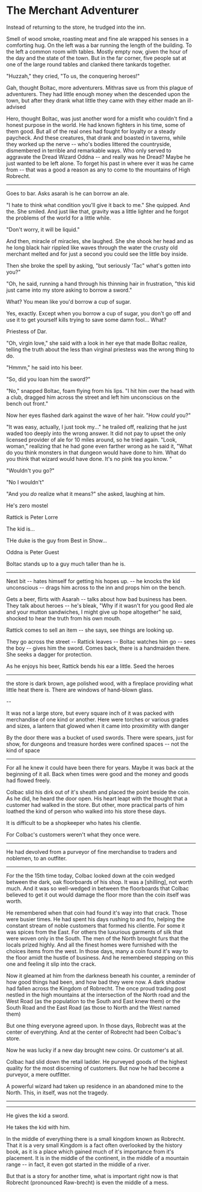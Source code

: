 # The Merchant Adventurer



Instead of returning to the store, he trudged into the inn.

Smell of wood smoke, roasting meat and fine ale wrapped his senses in a comforting hug. On the left was a bar running the length of the building. To the left a common room with tables. Mostly empty now, given the hour of the day and the state of the town. But in the far corner, five people sat at one of the large round tables and clanked there tankards together. 

"Huzzah," they cried, "To us, the conquering heroes!"

Gah, thought Boltac, more adventurers. Mithras save us from this plague of adventurers. They had little enough money when the descended upon the town, but after they drank what little they came with they either made an ill-advised

Hero, thought Boltac, was just another word for a misfit who couldn't find a honest purpose in the world. He had known fighters in his time, some of them good. But all of the real ones had fought for loyalty or a steady paycheck. And these creatures, that drank and boasted in taverns, while they worked up the nerve -- who's bodies littered the countryside, dismembered in terrible and remarkable ways. Who only served to aggravate the Dread Wizard Oddna -- and really was he Dread? Maybe he just wanted to be left alone. To forget his past in where ever it was he came from -- that was a good a reason as any to come to the mountains of High Robrecht.

----

Goes to bar. Asks asarah is he can borrow an ale. 

"I hate to think what condition you'll give it back to me." She quipped. And the. She smiled. And just like that, gravity was a little lighter and he forgot the problems of the world for a little while. 

"Don't worry, it will be liquid."

And then, miracle of miracles, she laughed.  She she shook her head and as he long black hair rippled like waves through the water the crusty old merchant melted and for just a second you could see the little boy inside. 

Then she broke the spell by asking, "but seriously 'Tac" what's gotten into you?"

"Oh, he said, running a hand through his thinning hair in frustration, "this kid just came into my store asking to borrow a sword."

What? You mean like you'd borrow a cup of sugar. 

Yes, exactly. Except when you borrow a cup of sugar, you don't go off and use it to get yourself kills trying to save some damn fool... 
What?

Priestess of Dar. 

"Oh, virgin love," she said with a look in her eye that made Boltac realize, telling the truth about the less than virginal priestess was the wrong thing to do. 

"Hmmm," he said into his beer. 

"So, did you loan him the sword?"

"No," snapped Boltac, foam flying from his lips. "I hit him over the head with a club, dragged him across the street and left him unconscious on the bench out front."

Now her eyes flashed dark against the wave of her hair. "How *could* you?" 

"It was easy, actually, I just took my..." he trailed off, realizing that he just waded too deeply into the wrong answer. It did not pay to upset the only licensed provider of ale for 10 miles around, so he tried again. "Look, woman," realizing that he had gone even farther wrong as he said it, "What do you think monsters in that dungeon would have done to him. What do you think that wizard would have done. It's no pink tea you know. "

"Wouldn't you go?"

"No I wouldn't"

"And you *do* realize what it means?" she asked, laughing at him. 

He's zero mostel

Rattick is Peter Lorre

The kid is...

THe duke is the guy from Best in Show...

Oddna is Peter Guest

Boltac stands up to a guy much taller than he is. 

---

Next bit -- hates himself for getting his hopes up. -- he knocks the kid unconscious -- drags him across to the inn and props him on the bench. 

Gets a beer, flirts with Asarah -- talks about how bad business has been. They talk about heroes -- he's bleak, "Why if it wasn't for you good Red ale and your mutton sandwiches, I might give up hope altogether" he said, shocked to hear the truth from his own mouth. 

Rattick comes to sell an item -- she says, see things are looking up. 

They go across the street -- Rattick leaves -- Boltac watches him go -- sees the boy -- gives him the sword. Comes back, there is a handmaiden there. She seeks a dagger for protection. 




As he enjoys his beer, Rattick bends his ear a little. Seed the heroes 

---

the store is dark brown, age polished wood, with a fireplace providing what little heat there is. There are windows of hand-blown glass. 


--



It was not a large store, but every square inch of it was packed with merchandise of one kind or another. Here were torches or various grades and sizes, a lantern that glowed when it came into proximitity with danger

By the door there was a bucket of used swords. There were spears, just for show, for dungeons and treasure hordes were confined spaces -- not the kind of space 








---
 For all he knew it could have been there for years. Maybe it was back at the beginning of it all. Back when times were good and the money and goods had flowed freely. 

Colbac slid his dirk out of it's sheath and placed the point beside the coin. As he did, he heard the door open. His heart leapt with the thought that a customer had walked in the store. But other, more practical parts of him loathed the kind of person who walked into his store these days. 

It is difficult to be a shopkeeper who hates his clientle. 

For Colbac's customers weren't what they once were. 






---
He had devolved from a purveyor of fine merchandise to traders and noblemen, to an outfiter. 

----

For the the 15th time today, Colbac looked down at the coin wedged between the dark, oak floorboards of his shop. It was a [shilling], not worth much. And it was so well-wedged in between the floorboards that Colbac believed to get it out would damage the floor more than the coin itself was worth. 

He remembered when that coin had found it's way into that crack. Those were busier times. He had spent his days rushing to and fro, helping the constant stream of noble customers that formed his clientle. For some it was spices from the East. For others the luxurious garments of silk that were woven only in the South. The men of the North brought furs that the locals prized highly. And all the finest homes were furnished with the choices items from the west. 
In those days, many a coin found it's way to the floor amidt the hustle of business. And he remembered stepping on this one and feeling it slip into the crack. 

Now it gleamed at him from the darkness beneath his counter, a reminder of how good things had been, and how bad they were now. A dark shadow had fallen across the Kingdom of Robrecht. The once proud trading post nestled in the high mountains at the intersection of the North road and the West Road (as the population to the South and East knew them) or the South Road and the East Road (as those to North and the West named them) 

But one thing everyone agreed upon. In those days, Robrecht was at the center of everything. And at the center of Robrecht had been Colbac's store. 

Now he was lucky if a new day brought new coins. Or customer's at all. 

Colbac had slid down the retail ladder. He purveyed goods of the highest quality for the most discerning of customers. But now he had become a purveyor, a mere outfitter. 

A powerful wizard had taken up residence in an abandoned mine to the North. This, in itself, was not the tragedy. 


---



----

He gives the kid a sword.

He takes the kid with him.


In the middle of everything there is a small kingdom known as Robrecht. That it is a very small Kingdom is a fact often overlooked by the history book, as it is a place which gained much of it's importance from it's placement. It is in the middle of the continent, in the middle of a mountain range -- in fact, it even got started in the middle of a river. 

But that is a story for another time, what is important right now is that Robrecht (pronounced Raw-brecht) is even the middle of a mess.  